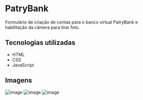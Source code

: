 # PatryBank

<p>Formulário de criação de contas para o banco virtual PatryBank e habilitação da câmera para tirar foto.</p>

## Tecnologias utilizadas
* HTML
* CSS
* JavaScript

## Imagens
![image](https://github.com/PatsFerrer/Javascript_PatryBank/assets/124654139/cdcd5ef1-39bd-45f5-a1bd-b5f60e22ecad)
![image](https://github.com/PatsFerrer/Javascript_PatryBank/assets/124654139/65bba183-7498-48fa-af11-2b5dda2c9f9b)
![image](https://github.com/PatsFerrer/Javascript_PatryBank/assets/124654139/00e6fd4d-3d41-4e53-8c1d-b74d1ce9ec98)

